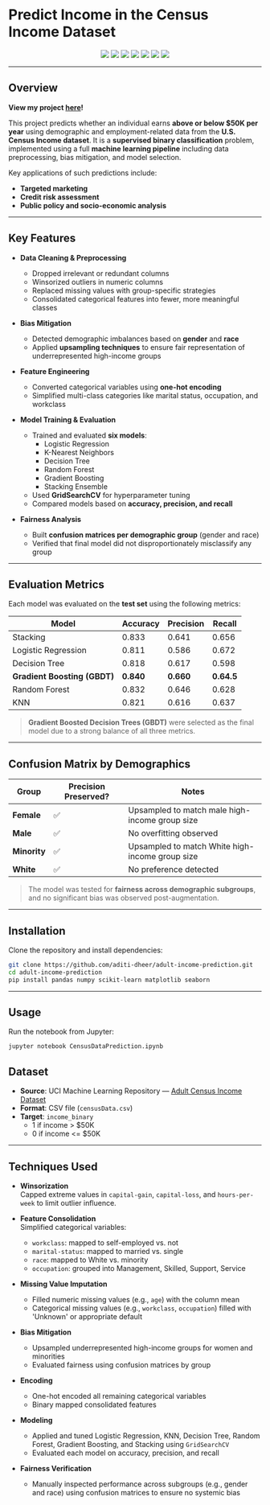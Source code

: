 # Predict Income in the Census Income Dataset

<p align="center">
  <img src="https://img.shields.io/badge/Python-3776AB?style=for-the-badge&logo=python&logoColor=white"/>
  <img src="https://img.shields.io/badge/scikit--learn-F7931E?style=for-the-badge&logo=scikit-learn&logoColor=white"/>
  <img src="https://img.shields.io/badge/pandas-150458?style=for-the-badge&logo=pandas&logoColor=white"/>
  <img src="https://img.shields.io/badge/NumPy-013243?style=for-the-badge&logo=numpy&logoColor=white"/>
  <img src="https://img.shields.io/badge/Matplotlib-3776AB?style=for-the-badge&logo=matplotlib&logoColor=white"/>
  <img src="https://img.shields.io/badge/Seaborn-0D1117?style=for-the-badge&logo=seaborn&logoColor=white"/>
  <img src="https://img.shields.io/badge/Jupyter-F37626?style=for-the-badge&logo=jupyter&logoColor=white"/>
</p>  

---

## Overview  

**View my project [here](https://github.com/aditi-dheer/adult-income-prediction/blob/main/CensusDataPrediction.ipynb)!**  

This project predicts whether an individual earns **above or below \$50K per year** using demographic and employment-related data from the **U.S. Census Income dataset**. It is a **supervised binary classification** problem, implemented using a full **machine learning pipeline** including data preprocessing, bias mitigation, and model selection.

Key applications of such predictions include:

- **Targeted marketing**
- **Credit risk assessment**
- **Public policy and socio-economic analysis**

---

## Key Features  

- **Data Cleaning & Preprocessing**
  - Dropped irrelevant or redundant columns
  - Winsorized outliers in numeric columns
  - Replaced missing values with group-specific strategies
  - Consolidated categorical features into fewer, more meaningful classes

- **Bias Mitigation**
  - Detected demographic imbalances based on **gender** and **race**
  - Applied **upsampling techniques** to ensure fair representation of underrepresented high-income groups

- **Feature Engineering**
  - Converted categorical variables using **one-hot encoding**
  - Simplified multi-class categories like marital status, occupation, and workclass

- **Model Training & Evaluation**
  - Trained and evaluated **six models**:
    - Logistic Regression  
    - K-Nearest Neighbors  
    - Decision Tree  
    - Random Forest  
    - Gradient Boosting  
    - Stacking Ensemble  
  - Used **GridSearchCV** for hyperparameter tuning  
  - Compared models based on **accuracy, precision, and recall**

- **Fairness Analysis**
  - Built **confusion matrices per demographic group** (gender and race)
  - Verified that final model did not disproportionately misclassify any group

---

## Evaluation Metrics

Each model was evaluated on the **test set** using the following metrics:

| Model                      | Accuracy | Precision | Recall |
|---------------------------|----------|-----------|--------|
| Stacking                  | 0.833     | 0.641    | 0.656  |
| Logistic Regression       | 0.811    | 0.586     | 0.672  |
| Decision Tree             | 0.818    | 0.617     | 0.598  |
| **Gradient Boosting (GBDT)** | **0.840** | **0.660** | **0.64.5** |
| Random Forest             | 0.832    | 0.646     | 0.628  |
| KNN                       | 0.821    | 0.616     | 0.637  |


> **Gradient Boosted Decision Trees (GBDT)** were selected as the final model due to a strong balance of all three metrics.

---

## Confusion Matrix by Demographics

| Group         | Precision Preserved? | Notes |
|---------------|----------------------|-------|
| **Female**    | ✅                    | Upsampled to match male high-income group size |
| **Male**      | ✅                    | No overfitting observed |
| **Minority**  | ✅                    | Upsampled to match White high-income group size |
| **White**     | ✅                    | No preference detected |

> The model was tested for **fairness across demographic subgroups**, and no significant bias was observed post-augmentation.

---

## Installation

Clone the repository and install dependencies:

```bash
git clone https://github.com/aditi-dheer/adult-income-prediction.git
cd adult-income-prediction
pip install pandas numpy scikit-learn matplotlib seaborn
```
---
## Usage  

Run the notebook from Jupyter:

```bash
jupyter notebook CensusDataPrediction.ipynb
```
## Dataset  

- **Source**: UCI Machine Learning Repository — [Adult Census Income Dataset](https://archive.ics.uci.edu/ml/datasets/adult)  
- **Format**: CSV file (`censusData.csv`)  
- **Target**: `income_binary`  
  - 1 if income > \$50K  
  - 0 if income <= \$50K  

---

## Techniques Used

- **Winsorization**  
  Capped extreme values in `capital-gain`, `capital-loss`, and `hours-per-week` to limit outlier influence.  

- **Feature Consolidation**  
  Simplified categorical variables:
  - `workclass`: mapped to self-employed vs. not
  - `marital-status`: mapped to married vs. single
  - `race`: mapped to White vs. minority
  - `occupation`: grouped into Management, Skilled, Support, Service  

- **Missing Value Imputation**  
  - Filled numeric missing values (e.g., `age`) with the column mean  
  - Categorical missing values (e.g., `workclass`, `occupation`) filled with 'Unknown' or appropriate default  

- **Bias Mitigation**  
  - Upsampled underrepresented high-income groups for women and minorities  
  - Evaluated fairness using confusion matrices by group  

- **Encoding**  
  - One-hot encoded all remaining categorical variables  
  - Binary mapped consolidated features  

- **Modeling**  
  - Applied and tuned Logistic Regression, KNN, Decision Tree, Random Forest, Gradient Boosting, and Stacking using `GridSearchCV`  
  - Evaluated each model on accuracy, precision, and recall  

- **Fairness Verification**  
  - Manually inspected performance across subgroups (e.g., gender and race) using confusion matrices to ensure no systemic bias  


